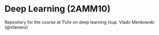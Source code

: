 # Deep Learning (2AMM10)
 
Repository for the course at TU/e on deep learning (sup. Vlado Menkowski (@vlamen))
